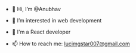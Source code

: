 - 👋 Hi, I’m @Anubhav

- 👀 I’m interested in web development

- 🌱 I'm a React developer

- 📫 How to reach me: lucimgstar007@gmail.com



 



<!---

Anubhav-dev-web/Anubhav-dev-web is a ✨ special ✨ repository because its `README.md` (this file) appears on your GitHub profile.

You can click the Preview link to take a look at your changes.

--->

